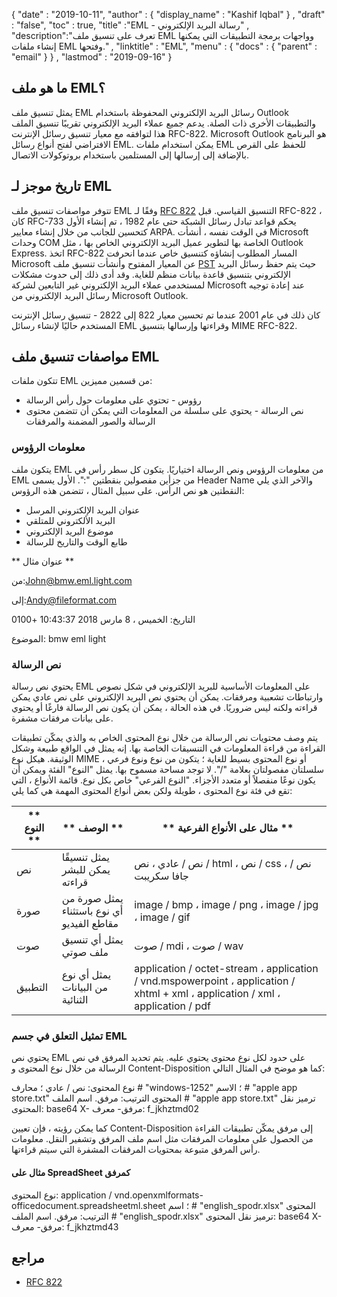 {
  "date" : "2019-10-11",
  "author" : {
    "display_name" : "Kashif Iqbal"
} ,
  "draft" : "false",
  "toc" : true,
  "title" :"EML - رسالة البريد الإلكتروني" ,
  "description":"تعرف على تنسيق ملف EML وواجهات برمجة التطبيقات التي يمكنها إنشاء ملفات EML وفتحها." ,
  "linktitle" : "EML",
  "menu" : {
    "docs" : {
      "parent" : "email"
}
} ,
  "lastmod" : "2019-09-16"
}

## ما هو ملف EML؟

يمثل تنسيق ملف EML رسائل البريد الإلكتروني المحفوظة باستخدام Outlook والتطبيقات الأخرى ذات الصلة. يدعم جميع عملاء البريد الإلكتروني تقريبًا تنسيق الملف هذا لتوافقه مع معيار تنسيق رسائل الإنترنت RFC-822. Microsoft Outlook هو البرنامج الافتراضي لفتح أنواع رسائل EML. يمكن استخدام ملفات EML للحفظ على القرص بالإضافة إلى إرسالها إلى المستلمين باستخدام بروتوكولات الاتصال.

## تاريخ موجز لـ EML

تتوفر مواصفات تنسيق ملف EML وفقًا لـ [RFC 822](https://www.ietf.org/rfc/rfc0822.txt) التنسيق القياسي. قبل RFC-822 ، كان RFC-733 يحكم قواعد تبادل رسائل الشبكة حتى عام 1982 ، تم إنشاء الأول كتحسين للجانب من خلال إنشاء معايير ARPA. في الوقت نفسه ، أنشأت Microsoft وحدات COM الخاصة بها لتطوير عميل البريد الإلكتروني الخاص بها ، مثل Outlook Express. اتخذ RFC-822 المسار المطلوب إنشاؤه كتنسيق خاص عندما انحرفت Microsoft عن المعيار المفتوح وأنشأت تنسيق ملف [PST](/ar/email/pst/) حيث يتم حفظ رسائل البريد الإلكتروني بتنسيق قاعدة بيانات منظم للغاية. وقد أدى ذلك إلى حدوث مشكلات لمستخدمي عملاء البريد الإلكتروني غير التابعين لشركة Microsoft عند إعادة توجيه رسائل البريد الإلكتروني من Microsoft Outlook.

كان ذلك في عام 2001 عندما تم تحسين معيار 822 إلى 2822 - تنسيق رسائل الإنترنت المستخدم حاليًا لإنشاء رسائل EML وقراءتها وإرسالها بتنسيق MIME RFC-822.

## مواصفات تنسيق ملف EML

تتكون ملفات EML من قسمين مميزين:

* رؤوس - تحتوي على معلومات حول رأس الرسالة
* نص الرسالة - يحتوي على سلسلة من المعلومات التي يمكن أن تتضمن محتوى الرسالة والصور المضمنة والمرفقات

### معلومات الرؤوس ###

يتكون ملف EML من معلومات الرؤوس ونص الرسالة اختياريًا. يتكون كل سطر رأس في EML من جزأين مفصولين بنقطتين ":". الأول يسمى Header Name والآخر الذي يلي النقطتين هو نص الرأس. على سبيل المثال ، تتضمن هذه الرؤوس:

* عنوان البريد الإلكتروني المرسل
* البريد الألكتروني للمتلقي
* موضوع البريد الإلكتروني
* طابع الوقت والتاريخ للرسالة

** عنوان مثال **

من:<John@bmw.eml.light.com>

إلى:<Andy@fileformat.com>

التاريخ: الخميس ، 8 مارس 2018 10:43:37 +0100

الموضوع: bmw eml light

### نص الرسالة ###

يحتوي نص رسالة EML على المعلومات الأساسية للبريد الإلكتروني في شكل نصوص وارتباطات تشعبية ومرفقات. يمكن أن يحتوي نص البريد الإلكتروني على نص عادي يمكن قراءته ولكنه ليس ضروريًا. في هذه الحالة ، يمكن أن يكون نص الرسالة فارغًا أو يحتوي على بيانات مرفقات مشفرة.

يتم وصف محتويات نص الرسالة من خلال نوع المحتوى الخاص به والذي يمكّن تطبيقات القراءة من قراءة المعلومات في التنسيقات الخاصة بها. إنه يمثل في الواقع طبيعة وشكل الوثيقة. هيكل نوع MIME أو نوع المحتوى بسيط للغاية ؛ يتكون من نوع ونوع فرعي ، سلسلتان مفصولتان بعلامة "/". لا توجد مساحة مسموح بها. يمثل "النوع" الفئة ويمكن أن يكون نوعًا منفصلاً أو متعدد الأجزاء. "النوع الفرعي" خاص بكل نوع. قائمة الأنواع ، التي تقع في فئة نوع المحتوى ، طويلة ولكن بعض أنواع المحتوى المهمة هي كما يلي:


| ** النوع ** | ** الوصف ** | ** مثال على الأنواع الفرعية **
---|---|---|
| نص | يمثل تنسيقًا يمكن للبشر قراءته | نص / عادي ، نص / html ، نص / css ، نص / جافا سكريبت
| صورة | يمثل صورة من أي نوع باستثناء مقاطع الفيديو | image / bmp ، image / png ، image / jpg ، image / gif
| صوت | يمثل أي تنسيق ملف صوتي | صوت / mdi ، صوت / wav
| التطبيق | يمثل أي نوع من البيانات الثنائية | application / octet-stream ، application / vnd.mspowerpoint ، application / xhtml + xml ، application / xml ، application / pdf

### تمثيل التعلق في جسم EML ###

يحتوي نص EML على حدود لكل نوع محتوى يحتوي عليه. يتم تحديد المرفق في نص الرسالة من خلال نوع المحتوى و Content-Disposition كما هو موضح في المثال التالي:

نوع المحتوى: نص / عادي ؛ محارف # "windows-1252" ؛ الاسم # "apple app store.txt"
المحتوى الترتيب: مرفق. اسم الملف # "apple app store.txt"
ترميز نقل المحتوى: base64
X- مرفق- معرف: f_jkhztmd02

كما يمكن رؤيته ، فإن تعيين Content-Disposition إلى مرفق يمكّن تطبيقات القراءة من الحصول على معلومات المرفقات مثل اسم ملف المرفق وتشفير النقل. معلومات رأس المرفق متبوعة بمحتويات المرفقات المشفرة التي سيتم قراءتها.

#### مثال على SpreadSheet كمرفق ####

نوع المحتوى: application / vnd.openxmlformats-officedocument.spreadsheetml.sheet ؛ اسم # "english_spodr.xlsx"
المحتوى الترتيب: مرفق. اسم الملف # "english_spodr.xlsx"
ترميز نقل المحتوى: base64
X- مرفق- معرف: f_jkhztmd43

## مراجع

* [RFC 822](https://www.ietf.org/rfc/rfc0822.txt)

